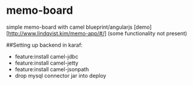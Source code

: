 # memo-board
simple memo-board with camel blueprint/angularjs
[demo][http://www.lindqvist.kim/memo-app/#/] (some functionality not present)

##Setting up backend in karaf:

* feature:install camel-jdbc
* feature:install camel-jetty
* feature:install camel-jsonpath
* drop mysql connector jar into deploy
